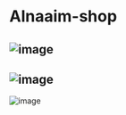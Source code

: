 # Alnaaim-shop
![image](https://github.com/user-attachments/assets/522bc7bd-22fb-41cc-852a-9f068d3937b9)
---
![image](https://github.com/user-attachments/assets/0c8cced2-cd49-4cea-b972-bab270db5922)
---
![image](https://github.com/user-attachments/assets/23597c2b-3a80-4b13-9299-dd5370408ca2)
